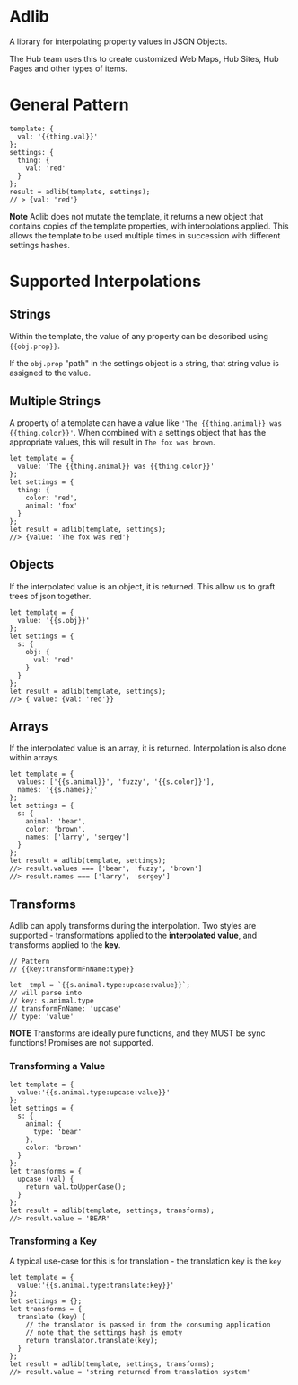 # Adlib

A library for interpolating property values in JSON Objects.

The Hub team uses this to create customized Web Maps, Hub Sites, Hub Pages and other types of items.

# General Pattern
```
template: {
  val: '{{thing.val}}'
};
settings: {
  thing: {
    val: 'red'
  }
};
result = adlib(template, settings);
// > {val: 'red'}
```

**Note** Adlib does not mutate the template, it returns a new object that contains copies of the template properties, with interpolations applied. This allows the template to be used multiple times in succession with different settings hashes.

# Supported Interpolations

## Strings
Within the template, the value of any property can be described using `{{obj.prop}}`.

If the `obj.prop` "path" in the settings object is a string, that string value is assigned to the value.

## Multiple Strings
A property of a template can have a value like `'The {{thing.animal}} was {{thing.color}}'`. When combined with a settings object that has the appropriate values, this will result in `The fox was brown`.

```
let template = {
  value: 'The {{thing.animal}} was {{thing.color}}'
};
let settings = {
  thing: {
    color: 'red',
    animal: 'fox'
  }
};
let result = adlib(template, settings);
//> {value: 'The fox was red'}
```
## Objects
If the interpolated value is an object, it is returned. This allow us to graft trees of json together.

```
let template = {
  value: '{{s.obj}}'
};
let settings = {
  s: {
    obj: {
      val: 'red'
    }
  }
};
let result = adlib(template, settings);
//> { value: {val: 'red'}}
```

## Arrays
If the interpolated value is an array, it is returned. Interpolation is also done within arrays.

```
let template = {
  values: ['{{s.animal}}', 'fuzzy', '{{s.color}}'],
  names: '{{s.names}}'
};
let settings = {
  s: {
    animal: 'bear',
    color: 'brown',
    names: ['larry', 'sergey']
  }
};
let result = adlib(template, settings);
//> result.values === ['bear', 'fuzzy', 'brown']
//> result.names === ['larry', 'sergey']
```

## Transforms
Adlib can apply transforms during the interpolation. Two styles are supported - transformations applied to the **interpolated value**, and transforms applied to the **key**.

```
// Pattern
// {{key:transformFnName:type}}

let  tmpl = `{{s.animal.type:upcase:value}}`;
// will parse into
// key: s.animal.type
// transformFnName: 'upcase'
// type: 'value'
```

**NOTE** Transforms are ideally pure functions, and they MUST be sync functions! Promises are not supported.  


### Transforming a Value

```
let template = {
  value:'{{s.animal.type:upcase:value}}'
};
let settings = {
  s: {
    animal: {
      type: 'bear'
    },
    color: 'brown'
  }
};
let transforms = {
  upcase (val) {
    return val.toUpperCase();
  }
};
let result = adlib(template, settings, transforms);
//> result.value = 'BEAR'
```

### Transforming a Key
A typical use-case for this is for translation - the translation key is the `key`

```
let template = {
  value:'{{s.animal.type:translate:key}}'
};
let settings = {};
let transforms = {
  translate (key) {
    // the translator is passed in from the consuming application
    // note that the settings hash is empty
    return translator.translate(key);
  }
};
let result = adlib(template, settings, transforms);
//> result.value = 'string returned from translation system'
```
